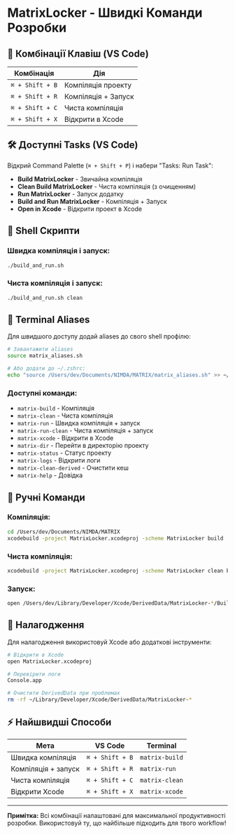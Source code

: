 # MatrixLocker - Швидкі Команди Розробки

## 🚀 Комбінації Клавіш (VS Code)

| Комбінація | Дія |
|------------|-----|
| `⌘ + Shift + B` | Компіляція проекту |
| `⌘ + Shift + R` | Компіляція + Запуск |
| `⌘ + Shift + C` | Чиста компіляція |
| `⌘ + Shift + X` | Відкрити в Xcode |

## 🛠 Доступні Tasks (VS Code)

Відкрий Command Palette (`⌘ + Shift + P`) і набери "Tasks: Run Task":

- **Build MatrixLocker** - Звичайна компіляція
- **Clean Build MatrixLocker** - Чиста компіляція (з очищенням)  
- **Run MatrixLocker** - Запуск додатку
- **Build and Run MatrixLocker** - Компіляція + Запуск
- **Open in Xcode** - Відкрити проект в Xcode

## 📜 Shell Скрипти

### Швидка компіляція і запуск:
```bash
./build_and_run.sh
```

### Чиста компіляція і запуск:
```bash
./build_and_run.sh clean
```

## 🔧 Terminal Aliases

Для швидшого доступу додай aliases до свого shell профілю:

```bash
# Завантажити aliases
source matrix_aliases.sh

# Або додати до ~/.zshrc:
echo "source /Users/dev/Documents/NIMDA/MATRIX/matrix_aliases.sh" >> ~/.zshrc
```

### Доступні команди:
- `matrix-build` - Компіляція
- `matrix-clean` - Чиста компіляція  
- `matrix-run` - Швидка компіляція + запуск
- `matrix-run-clean` - Чиста компіляція + запуск
- `matrix-xcode` - Відкрити в Xcode
- `matrix-dir` - Перейти в директорію проекту
- `matrix-status` - Статус проекту
- `matrix-logs` - Відкрити логи
- `matrix-clean-derived` - Очистити кеш
- `matrix-help` - Довідка

## 🔧 Ручні Команди

### Компіляція:
```bash
cd /Users/dev/Documents/NIMDA/MATRIX
xcodebuild -project MatrixLocker.xcodeproj -scheme MatrixLocker build
```

### Чиста компіляція:
```bash
xcodebuild -project MatrixLocker.xcodeproj -scheme MatrixLocker clean build
```

### Запуск:
```bash
open /Users/dev/Library/Developer/Xcode/DerivedData/MatrixLocker-*/Build/Products/Debug/MatrixLocker.app
```

## 📝 Налагодження

Для налагодження використовуй Xcode або додаткові інструменти:

```bash
# Відкрити в Xcode
open MatrixLocker.xcodeproj

# Перевірити логи
Console.app

# Очистити DerivedData при проблемах
rm -rf ~/Library/Developer/Xcode/DerivedData/MatrixLocker-*
```

## ⚡ Найшвидші Способи

| Мета | VS Code | Terminal |
|------|---------|----------|
| Швидка компіляція | `⌘ + Shift + B` | `matrix-build` |
| Компіляція + запуск | `⌘ + Shift + R` | `matrix-run` |
| Чиста компіляція | `⌘ + Shift + C` | `matrix-clean` |
| Відкрити Xcode | `⌘ + Shift + X` | `matrix-xcode` |

---

**Примітка:** Всі комбінації налаштовані для максимальної продуктивності розробки. Використовуй ту, що найбільше підходить для твого workflow!
